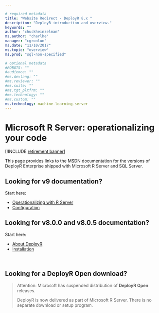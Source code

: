 ```yaml
---

# required metadata
title: "Website Redirect - DeployR 8.x "
description: "DeployR introduction and overview."
keywords: ""
author: "chuckheinzelman"
ms.author: "charlhe"
manager: "cgronlun"
ms.date: "11/10/2017"
ms.topic: "overview"
ms.prod: "sql-non-specified"

# optional metadata
#ROBOTS: ""
#audience: ""
#ms.devlang: ""
#ms.reviewer: ""
#ms.suite: ""
#ms.tgt_pltfrm: ""
#ms.technology: ""
#ms.custom: ""
ms.technology: machine-learning-server
---
```


# Microsoft R Server: operationalizing your code

[!INCLUDE [retirement banner](~/includes/machine-learning-server-retirement.md)]

This page provides links to the MSDN documentation for the versions of DeployR Enterprise shipped with Microsoft R Server and SQL Server.

## Looking for v9 documentation?

Start here:

+ [Operationalizing with R Server](../what-is-operationalization.md)
+ [Configuration](../install/operationalize-r-server-one-box-config.md)


## Looking for v8.0.0 and v8.0.5 documentation?

Start here:
+ [About DeployR](deployr-about.md)
+ [Installation](deployr-installation.md)

<br>

## Looking for a DeployR Open download?

>Attention: Microsoft has suspended distribution of **DeployR Open** releases. 
>
>DeployR is now delivered as part of Microsoft R Server. There is no separate download or setup program.
